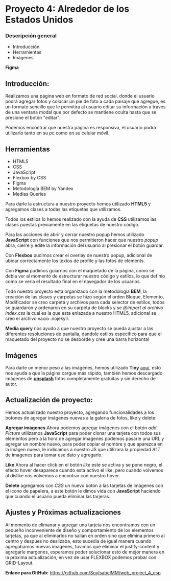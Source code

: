 # Proyecto 4: Alrededor de los Estados Unidos

### Descripción general

* Introducción
* Herramientas
* Imágenes

**Figma**

## Introducción: 

Realizamos una página web en formato de red social, donde el usuario podrá agregar fotos y colocar un pie de foto a cada paisaje que agregue, es un formato sencillo que le permitira al usuario editar su información a través de una ventana modal que por defecto se mantiene oculta hasta que se presione el botón "editar".

Podemos encontrar que nuestra página es responsiva, el usuario podrá utilizarlo tanto en su pc como en su celular móvil. 

## Herramientas

* HTML5
* CSS
* JavaScript
* Flexbox by CSS
* Figma 
* Metodología BEM by Yandex
* Medias Queries

Para darle la estructura a nuestro proyecto hemos utilizado **HTML5** y agregamos clases a todas las etiquetas que utilizamos. 

Todos los estilos lo hemos realizado con  la ayuda de **CSS** utilizamos las clases puestas previamente en las etiquetas de nuestro código.

Para las acciones de abrir y cerrar nuestro popup hemos utilizado **JavaScript** con funciones que nos permitieron hacer que nuestro *popup* abra, cierre y edite la información del usuario al presionar el botón guardar. 

Con **Flexbox** pudimos crear el overlay de nuestro popup, adicional de ubicar correctamente los textos de profile y las fotos de elements.

Con **Figma** pudimos guiarnos con el maquetado de la página, como se debia ver al momento de estructurar nuestro código y estilos, lo que definio como se veria el resultado final en el navegador de los usuarios.

Todo nuestro proyecto esta organizado con la metodología **BEM**, la creación de las clases y carpetas se hizo según el orden Bloque, Elemento, Modificador se creo carpeta y archivos para cada selector de estilos, todos se guardaron y ordenaron en su carpeta de blocks y se *@import al archivo index.css* la cual es la que esta enlazada a nuestro HTML5, adicional se creo el archivo vacío .nojekyll.

**Media query** nos ayudo a que nuestro proyecto se pueda ajustar a las diferentes resoluciones de pantalla, dandole estilos especifico para que el maquetado del proyecto no se desborde y cree una barra horizontal

## Imágenes

Para darle un menor peso a las imágenes, hemos utilizado **Tiny** [aquí](https://tinypng.com/), esto nos ayuda a que la página cargue más rápido, también hemos descargado imágenes de [**unsplash**](https://unsplash.com/es) fotos completamente gratuitas y sin derecho de autor.

## Actualización de proyecto: 

Hemos actualizado nuestro proyecto, agregando funcionalidades a los botones de agregar imágenes nuevas a la galeria de fotos, like y delete: 

**Agregar imágenes** Ahora podemos agregar imágenes con el botón *add Picture* utilizamos **JavaScript** para poder clonar una tarjeta con todos sus elementos pero a la hora de agregar imagenes podemos pasarle una URL y agregar un nombre nuevo, para poder copiar el nombre y que aparezca en la imágen nueva, le indicamos a nuestro JS que utilizara la propiedad *ALT* de imagenes para tomar ese dato y agregarlo. 

**Like** Ahora al hacer click en el botón *like* este se activa y se pone negro, el efecto hover desaparece cuando esta activo el like, pero cuando volvemos al dislike nos volvemos a encontrar con nuestro hover. 

**Delete** agregamos con *CSS* un nuevo botón a las tarjetas de imágenes con el icono de papelera, a este botón le dimos vida con **JavaScript** haciendo que cuando el usuario pueda eliminar las tarjeras. 

## Ajustes y Próximas actualizaciones

Al momento de elimanar y agregar una tarjeta nos encontramos con un pequeño inconveniente de diseño y comportamiento de los elementos tarjetas, ya que al eliminarlos no salian en orden sino que elimina primero al centro y despues no deslizaba, esto sucedia de igual manera cuando agregabamos nuevas imagenes, tuvimos que eliminar el justify-content y agregarle margenes, esperamos poder solucionar esto de mejor manera en la proxima actualización, en vez de usar FLEXBOX podemos probar con GRID-Layout. 

**Enlace para GitHub:**  https://github.com/SoyIsabelMM/web_project_4_esp